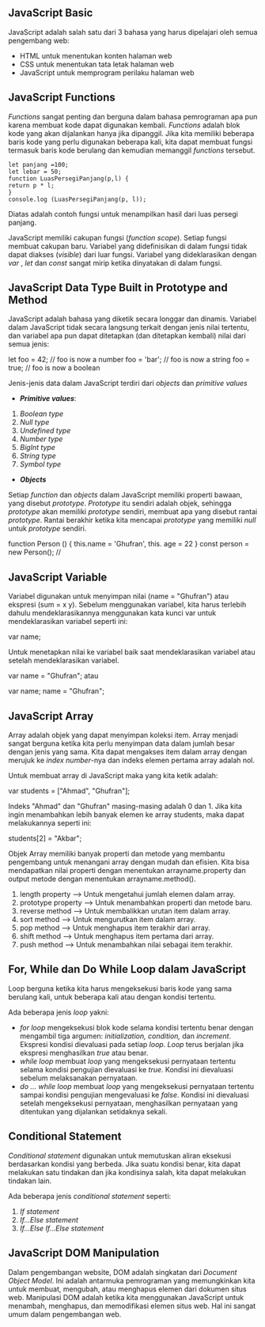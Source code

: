 ## **JavaScript Basic**
JavaScript adalah salah satu dari 3 bahasa yang harus dipelajari oleh semua pengembang web: 
- HTML untuk menentukan konten halaman web
- CSS untuk menentukan tata letak halaman web
- JavaScript untuk memprogram perilaku halaman web

## JavaScript Functions
_Functions_ sangat penting dan berguna dalam bahasa pemrograman apa pun karena membuat kode dapat digunakan kembali. _Functions_ adalah blok kode yang akan dijalankan hanya jika dipanggil. Jika kita memiliki beberapa baris kode yang perlu digunakan beberapa kali, kita dapat membuat fungsi termasuk baris kode berulang dan kemudian memanggil _functions_ tersebut.

    let panjang =100;
    let lebar = 50;
    function LuasPersegiPanjang(p,l) {
    return p * l;
    }
    console.log (LuasPersegiPanjang(p, l));
    
Diatas adalah contoh fungsi untuk menampilkan hasil dari luas persegi panjang.

JavaScript memiliki cakupan fungsi (_function scope_). Setiap fungsi membuat cakupan baru. Variabel yang didefinisikan di dalam fungsi tidak dapat diakses (_visible_) dari luar fungsi. Variabel yang dideklarasikan dengan _var_ , _let_ dan _const_ sangat mirip ketika dinyatakan di dalam fungsi.

## JavaScript Data Type Built in Prototype and Method
JavaScript adalah bahasa yang diketik secara longgar dan dinamis. Variabel dalam JavaScript tidak secara langsung terkait dengan jenis nilai tertentu, dan variabel apa pun dapat ditetapkan (dan ditetapkan kembali) nilai dari semua jenis:

 let foo = 42;    // foo is now a number
 foo     = 'bar'; // foo is now a string
 foo     = true;  // foo is now a boolean

Jenis-jenis data dalam JavaScript terdiri dari _objects_ dan _primitive values_
- _**Primitive values**_:

1. _Boolean type_
2. _Null type_
3. _Undefined type_
4. _Number type_
5. _BigInt type_
6. _String type_
7. _Symbol type_

- _**Objects**_

Setiap _function_ dan _objects_ dalam JavaScript memiliki properti bawaan, yang disebut _prototype_. _Prototype_ itu sendiri adalah objek, sehingga _prototype_ akan memiliki _prototype_ sendiri, membuat apa yang disebut rantai _prototype_. Rantai berakhir ketika kita mencapai _prototype_ yang memiliki _null_ untuk _prototype_ sendiri.

 function Person () { this.name = 'Ghufran', this. age = 22 } const person = new Person(); // 

## JavaScript Variable

Variabel digunakan untuk menyimpan nilai (name = "Ghufran") atau ekspresi (sum = x y). Sebelum menggunakan variabel, kita harus terlebih dahulu mendeklarasikannya menggunakan kata kunci var untuk mendeklarasikan variabel seperti ini: 

 var name; 

Untuk menetapkan nilai ke variabel baik saat mendeklarasikan variabel atau setelah mendeklarasikan variabel.

 var name = "Ghufran"; atau 
 
 var name; 
 name = "Ghufran"; 

## JavaScript Array

Array adalah objek yang dapat menyimpan koleksi item. Array menjadi sangat berguna ketika kita perlu menyimpan data dalam jumlah besar dengan jenis yang sama. Kita dapat mengakses item dalam array dengan merujuk ke _index number_-nya dan indeks elemen pertama array adalah nol. 

Untuk membuat array di JavaScript maka yang kita ketik adalah:

 var students = ["Ahmad", "Ghufran"]; 

Indeks "Ahmad" dan "Ghufran" masing-masing adalah 0 dan 1. Jika kita ingin menambahkan lebih banyak elemen ke array students, maka dapat melakukannya seperti ini:

 students[2] = "Akbar";

Objek Array memiliki banyak properti dan metode yang membantu pengembang untuk menangani array dengan mudah dan efisien. Kita bisa mendapatkan nilai properti dengan menentukan arrayname.property dan output metode dengan menentukan arrayname.method().

1. length property –> Untuk mengetahui jumlah elemen dalam array.
2. prototype property –> Untuk menambahkan properti dan metode baru.
3. reverse method –> Untuk membalikkan urutan item dalam array.
4. sort method –> Untuk mengurutkan item dalam array.
5. pop method –> Untuk menghapus item terakhir dari array.
6. shift method –> Untuk menghapus item pertama dari array. 
7. push method –> Untuk menambahkan nilai sebagai item terakhir.

## For, While dan Do While Loop dalam JavaScript
Loop berguna ketika kita harus mengeksekusi baris kode yang sama berulang kali, untuk beberapa kali atau dengan kondisi tertentu.

Ada beberapa jenis _loop_ yakni:
- _for loop_ mengeksekusi blok kode selama kondisi tertentu benar dengan mengambil tiga argumen: _initialization, condition,_ dan _increment_. Ekspresi kondisi dievaluasi pada setiap _loop_. _Loop_ terus berjalan jika ekspresi menghasilkan _true_ atau benar.
- _while loop_ membuat _loop_ yang mengeksekusi pernyataan tertentu selama kondisi pengujian dievaluasi ke _true_. Kondisi ini dievaluasi sebelum melaksanakan pernyataan.
- _do … while loop_ membuat _loop_ yang mengeksekusi pernyataan tertentu sampai kondisi pengujian mengevaluasi ke _false_. Kondisi ini dievaluasi setelah mengeksekusi pernyataan, menghasilkan pernyataan yang ditentukan yang dijalankan setidaknya sekali.

## Conditional Statement
_Conditional statement_ digunakan untuk memutuskan aliran eksekusi berdasarkan kondisi yang berbeda. Jika suatu kondisi benar, kita dapat melakukan satu tindakan dan jika kondisinya salah, kita dapat melakukan tindakan lain.

Ada beberapa jenis _conditional statement_ seperti:
1.	_If statement_
2.	_If…Else statement_
3.	_If…Else If…Else statement_

## JavaScript DOM Manipulation
Dalam pengembangan website, DOM adalah singkatan dari _Document Object Model_. Ini adalah antarmuka pemrograman yang memungkinkan kita untuk membuat, mengubah, atau menghapus elemen dari dokumen situs web. Manipulasi DOM adalah ketika kita menggunakan JavaScript untuk menambah, menghapus, dan memodifikasi elemen situs web. Hal ini sangat umum dalam pengembangan web.


